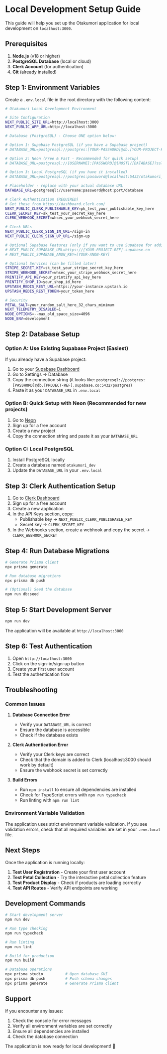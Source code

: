 # Local Development Setup Guide

This guide will help you set up the Otakumori application for local development on `localhost:3000`.

## Prerequisites

1. **Node.js** (v18 or higher)
2. **PostgreSQL Database** (local or cloud)
3. **Clerk Account** (for authentication)
4. **Git** (already installed)

## Step 1: Environment Variables

Create a `.env.local` file in the root directory with the following content:

```bash
# Otakumori Local Development Environment

# Site Configuration
NEXT_PUBLIC_SITE_URL=http://localhost:3000
NEXT_PUBLIC_APP_URL=http://localhost:3000

# Database (PostgreSQL) - Choose ONE option below:

# Option 1: Supabase PostgreSQL (if you have a Supabase project)
# DATABASE_URL=postgresql://postgres:[YOUR-PASSWORD]@db.[YOUR-PROJECT-REF].supabase.co:5432/postgres

# Option 2: Neon (Free & Fast - Recommended for quick setup)
# DATABASE_URL=postgresql://[USERNAME]:[PASSWORD]@[HOST]/[DATABASE]?sslmode=require

# Option 3: Local PostgreSQL (if you have it installed)
# DATABASE_URL=postgresql://postgres:password@localhost:5432/otakumori_dev

# Placeholder - replace with your actual database URL
DATABASE_URL=postgresql://username:password@host:port/database

# Clerk Authentication (REQUIRED)
# Get these from https://dashboard.clerk.com/
NEXT_PUBLIC_CLERK_PUBLISHABLE_KEY=pk_test_your_publishable_key_here
CLERK_SECRET_KEY=sk_test_your_secret_key_here
CLERK_WEBHOOK_SECRET=whsec_your_webhook_secret_here

# Clerk URLs
NEXT_PUBLIC_CLERK_SIGN_IN_URL=/sign-in
NEXT_PUBLIC_CLERK_SIGN_UP_URL=/sign-up

# Optional Supabase Features (only if you want to use Supabase for additional features)
# NEXT_PUBLIC_SUPABASE_URL=https://[YOUR-PROJECT-REF].supabase.co
# NEXT_PUBLIC_SUPABASE_ANON_KEY=[YOUR-ANON-KEY]

# Optional Services (can be filled later)
STRIPE_SECRET_KEY=sk_test_your_stripe_secret_key_here
STRIPE_WEBHOOK_SECRET=whsec_your_stripe_webhook_secret_here
PRINTIFY_API_KEY=your_printify_api_key_here
PRINTIFY_SHOP_ID=your_shop_id_here
UPSTASH_REDIS_REST_URL=https://your-instance.upstash.io
UPSTASH_REDIS_REST_TOKEN=your_token_here

# Security
PETAL_SALT=your_random_salt_here_32_chars_minimum
NEXT_TELEMETRY_DISABLED=1
NODE_OPTIONS=--max_old_space_size=4096
NODE_ENV=development
```

## Step 2: Database Setup

### Option A: Use Existing Supabase Project (Easiest)

If you already have a Supabase project:
1. Go to your [Supabase Dashboard](https://supabase.com/dashboard)
2. Go to Settings → Database
3. Copy the connection string (it looks like: `postgresql://postgres:[PASSWORD]@db.[PROJECT-REF].supabase.co:5432/postgres`)
4. Paste it as your `DATABASE_URL` in `.env.local`

### Option B: Quick Setup with Neon (Recommended for new projects)

1. Go to [Neon](https://neon.tech/)
2. Sign up for a free account
3. Create a new project
4. Copy the connection string and paste it as your `DATABASE_URL`

### Option C: Local PostgreSQL

1. Install PostgreSQL locally
2. Create a database named `otakumori_dev`
3. Update the `DATABASE_URL` in your `.env.local`

## Step 3: Clerk Authentication Setup

1. Go to [Clerk Dashboard](https://dashboard.clerk.com/)
2. Sign up for a free account
3. Create a new application
4. In the API Keys section, copy:
   - Publishable key → `NEXT_PUBLIC_CLERK_PUBLISHABLE_KEY`
   - Secret key → `CLERK_SECRET_KEY`
5. In the Webhooks section, create a webhook and copy the secret → `CLERK_WEBHOOK_SECRET`

## Step 4: Run Database Migrations

```bash
# Generate Prisma client
npx prisma generate

# Run database migrations
npx prisma db push

# (Optional) Seed the database
npm run db:seed
```

## Step 5: Start Development Server

```bash
npm run dev
```

The application will be available at `http://localhost:3000`

## Step 6: Test Authentication

1. Open `http://localhost:3000`
2. Click on the sign-in/sign-up button
3. Create your first user account
4. Test the authentication flow

## Troubleshooting

### Common Issues

1. **Database Connection Error**
   - Verify your `DATABASE_URL` is correct
   - Ensure the database is accessible
   - Check if the database exists

2. **Clerk Authentication Error**
   - Verify your Clerk keys are correct
   - Check that the domain is added to Clerk (localhost:3000 should work by default)
   - Ensure the webhook secret is set correctly

3. **Build Errors**
   - Run `npm install` to ensure all dependencies are installed
   - Check for TypeScript errors with `npm run typecheck`
   - Run linting with `npm run lint`

### Environment Variable Validation

The application uses strict environment variable validation. If you see validation errors, check that all required variables are set in your `.env.local` file.

## Next Steps

Once the application is running locally:

1. **Test User Registration** - Create your first user account
2. **Test Petal Collection** - Try the interactive petal collection feature
3. **Test Product Display** - Check if products are loading correctly
4. **Test API Routes** - Verify API endpoints are working

## Development Commands

```bash
# Start development server
npm run dev

# Run type checking
npm run typecheck

# Run linting
npm run lint

# Build for production
npm run build

# Database operations
npx prisma studio          # Open database GUI
npx prisma db push         # Push schema changes
npx prisma generate        # Generate Prisma client
```

## Support

If you encounter any issues:

1. Check the console for error messages
2. Verify all environment variables are set correctly
3. Ensure all dependencies are installed
4. Check the database connection

The application is now ready for local development! 🎉
